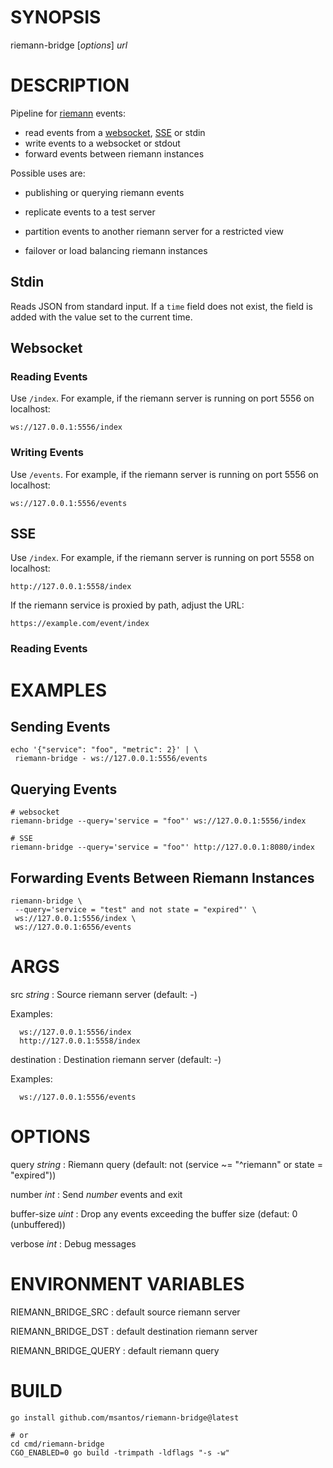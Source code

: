 # SYNOPSIS

riemann-bridge [*options*] *url*

# DESCRIPTION

Pipeline for [riemann](https://riemann.io/) events:

* read events from a [websocket](https://github.com/gorilla/websocket),
  [SSE](https://github.com/donovanhide/eventsource) or stdin
* write events to a websocket or stdout
* forward events between riemann instances

Possible uses are:

* publishing or querying riemann events

* replicate events to a test server

* partition events to another riemann server for a restricted view

* failover or load balancing riemann instances

## Stdin

Reads JSON from standard input. If a `time` field does not exist, the
field is added with the value set to the current time.

## Websocket

### Reading Events

Use `/index`. For example, if the riemann server is running on port 5556
on localhost:

    ws://127.0.0.1:5556/index

### Writing Events

Use `/events`. For example, if the riemann server is running on port 5556
on localhost:

    ws://127.0.0.1:5556/events

## SSE

Use `/index`. For example, if the riemann server is running on port 5558
on localhost:

    http://127.0.0.1:5558/index

If the riemann service is proxied by path, adjust the URL:

    https://example.com/event/index

### Reading Events

# EXAMPLES

## Sending Events

~~~
echo '{"service": "foo", "metric": 2}' | \
 riemann-bridge - ws://127.0.0.1:5556/events
~~~

## Querying Events

~~~
# websocket
riemann-bridge --query='service = "foo"' ws://127.0.0.1:5556/index

# SSE
riemann-bridge --query='service = "foo"' http://127.0.0.1:8080/index
~~~

## Forwarding Events Between Riemann Instances

~~~
riemann-bridge \
 --query='service = "test" and not state = "expired"' \
 ws://127.0.0.1:5556/index \
 ws://127.0.0.1:6556/events
~~~

# ARGS

src *string*
: Source riemann server (default: -)

  Examples:

      ws://127.0.0.1:5556/index
      http://127.0.0.1:5558/index

destination
: Destination riemann server (default: -)

  Examples:

      ws://127.0.0.1:5556/events

# OPTIONS

query *string*
: Riemann query (default: not (service ~= "^riemann" or state = "expired"))

number *int*
: Send *number* events and exit

buffer-size *uint*
: Drop any events exceeding the buffer size (defaut: 0 (unbuffered))

verbose *int*
: Debug messages

# ENVIRONMENT VARIABLES

RIEMANN_BRIDGE_SRC
: default source riemann server

RIEMANN_BRIDGE_DST
: default destination riemann server

RIEMANN_BRIDGE_QUERY
: default riemann query

# BUILD

    go install github.com/msantos/riemann-bridge@latest

    # or
    cd cmd/riemann-bridge
    CGO_ENABLED=0 go build -trimpath -ldflags "-s -w"
